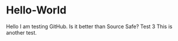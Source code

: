 # Hello-World
Hello I am testing GitHub. Is it better than Source Safe?
Test 3
This is another test.

